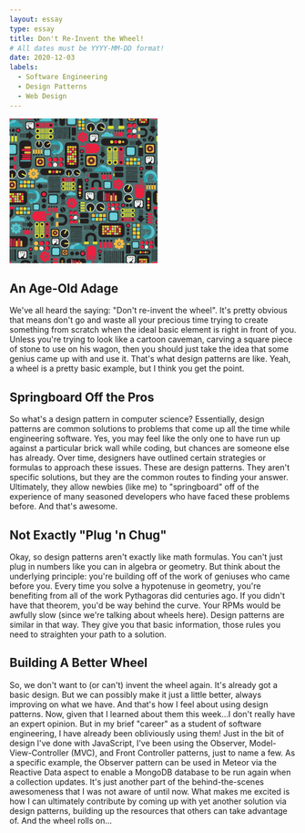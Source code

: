 ```yaml
---
layout: essay
type: essay
title: Don't Re-Invent the Wheel!
# All dates must be YYYY-MM-DD format!
date: 2020-12-03
labels:
  - Software Engineering
  - Design Patterns
  - Web Design
---
```


<img class="ui medium right floated rounded image" src="../images/patterns.png">

## An Age-Old Adage

We've all heard the saying: "Don't re-invent the wheel". It's pretty obvious that means don't go and waste all your precious time trying to create something from scratch when the ideal basic element is right in front of you. Unless you're trying to look like a cartoon caveman, carving a square piece of stone to use on his wagon, then you should just take the idea that some genius came up with and use it. That's what design patterns are like. Yeah, a wheel is a pretty basic example, but I think you get the point.

## Springboard Off the Pros

So what's a design pattern in computer science? Essentially, design patterns are common solutions to problems that come up all the time while engineering software. Yes, you may feel like the only one to have run up against a particular brick wall while coding, but chances are someone else has already. Over time, designers have outlined certain strategies or formulas to approach these issues. These are design patterns. They aren't specific solutions, but they are the common routes to finding your answer. Ultimately, they allow newbies (like me) to "springboard" off of the experience of many seasoned developers who have faced these problems before. And that's awesome.

## Not Exactly "Plug 'n Chug"

Okay, so design patterns aren't exactly like math formulas. You can't just plug in numbers like you can in algebra or geometry. But think about the underlying principle: you're building off of the work of geniuses who came before you. Every time you solve a hypotenuse in geometry, you're benefiting from all of the work Pythagoras did centuries ago. If you didn't have that theorem, you'd be way behind the curve. Your RPMs would be awfully slow (since we're talking about wheels here). Design patterns are similar in that way. They give you that basic information, those rules you need to straighten your path to a solution.

## Building A Better Wheel

So, we don't want to (or can't) invent the wheel again. It's already got a basic design. But we can possibly make it just a little better, always improving on what we have. And that's how I feel about using design patterns. Now, given that I learned about them this week...I don't really have an expert opinion. But in my brief "career" as a student of software engineering, I have already been obliviously using them! Just in the bit of design I've done with JavaScript, I've been using the Observer, Model-View-Controller (MVC), and Front Controller patterns, just to name a few. As a specific example, the Observer pattern can be used in Meteor via the Reactive Data aspect to enable a MongoDB database to be run again when a collection updates. It's just another part of the behind-the-scenes awesomeness that I was not aware of until now. What makes me excited is how I can ultimately contribute by coming up with yet another solution via design patterns, building up the resources that others can take advantage of. And the wheel rolls on...